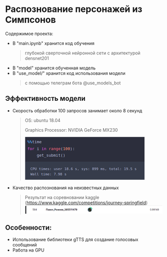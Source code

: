 # Распознование персонажей из Симпсонов


Содержимое проекта:

- В "main.ipynb" хранится код обучения 
	> глубокой сверточной нейронной сети с архитектурой densnet201
- В "model" хранится обученная модель
- В "use_model/" хранится код использования модели 
	> с помощью телеграм бота @use_models_bot

## Эффективность модели
- Скороcть обработки 100 запросов занимает около 8 секунд
	> OS: ubuntu 18.04
	> 
	> Graphics Processor: NVIDIA GeForce MX230
	> 
	> ![alt text](https://github.com/RPavelD/simpsons_classifier/blob/master/info/speed.png)

- Качество распознования на неизвестных данных
	> Результат на соревновании kaggle (https://www.kaggle.com/competitions/journey-springfield)
 	> ![alt text](https://github.com/RPavelD/simpsons_classifier/blob/master/info/result_kaggle.png)


## Особенности:
- Использование библиотеки gTTS для создание голосовых сообщений
- Работа на GPU
